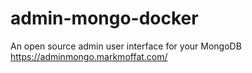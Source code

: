 # admin-mongo-docker
An open source admin user interface for your MongoDB https://adminmongo.markmoffat.com/

